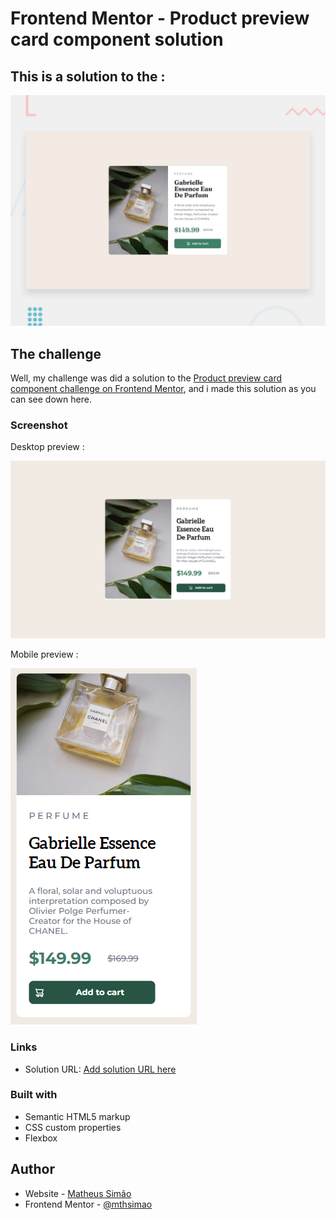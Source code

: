 # Frontend Mentor - Product preview card component solution

## This is a solution to the :
<img src="./design/desktop-preview.jpg"></img>

## The challenge

Well, my challenge was did a solution to the [Product preview card component challenge on Frontend Mentor](https://www.frontendmentor.io/challenges/product-preview-card-component-GO7UmttRfa), and i made this solution as you can see down here.

### Screenshot

Desktop preview :

<img src="./design/desktop-preview-finished.png"> </img>

Mobile preview :

<img src="./design/mobile-preview-finished.png"> </img>

### Links

- Solution URL: [Add solution URL here](https://your-solution-url.com)

### Built with

- Semantic HTML5 markup
- CSS custom properties
- Flexbox

## Author

- Website - [Matheus Simão](https://www.mthsimao.github.io/portfolio)
- Frontend Mentor - [@mthsimao](https://www.frontendmentor.io/profile/mthsimao)

